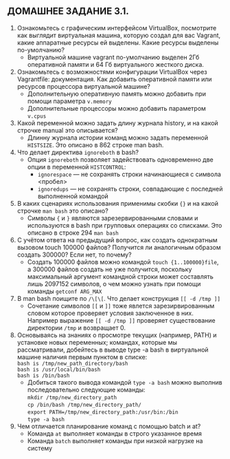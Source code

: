 ДОМАШНЕЕ ЗАДАНИЕ 3.1.
-

1. Ознакомьтесь с графическим интерфейсом VirtualBox, посмотрите как выглядит виртуальная машина, которую создал для вас Vagrant, какие аппаратные ресурсы ей выделены. Какие ресурсы выделены по-умолчанию?
    * Виртуальной машине vagrant по-умолчанию выделен 2Гб оперативной памяти и 64 Гб виртуального жесткого диска.
2. Ознакомьтесь с возможностями конфигурации VirtualBox через Vagrantfile: документация. Как добавить оперативной памяти или ресурсов процессора виртуальной машине?
    * Дополнительную оперативную память можно добавить при помощи параметра `v.memory`
    * Дополнительные процессоры можно добавить параметром `v.cpus`
3. Какой переменной можно задать длину журнала history, и на какой строчке manual это описывается?
    * Длинну журнала истории команд можно задать переменной `HISTSIZE`. Это описано в 862 строке man bash.
4. Что делает директива `ignoreboth` в bash?
    * Опция `ignoreboth` позволяет задействовать одновременно две опции в переменной `HISTCONTROL`:
      * `ignorespace` — не сохранять строки начинающиеся с символа <пробел>
      * `ignoredups` — не сохранять строки, совпадающие с последней выполненной командой
5. В каких сценариях использования применимы скобки `{}` и на какой строчке `man bash` это описано?
   * Символы `{` и `}` являются зарезервированными словами и используются в bash при групповых операциях со списками. Это описано в строке  294 `man bash`
6. С учётом ответа на предыдущий вопрос, как создать однократным вызовом touch 100000 файлов? Получится ли аналогичным образом создать 300000? Если нет, то почему?
   * Создать 100000 файлов можно командой `touch {1..100000}file`, а 300000 файлов создать не уже получится, поскольку максимальный аргумент командной строки может составлять лишь 2097152 символов, о чем можно узнать при помощи команды `getconf ARG_MAX`
7. В man bash поищите по `/\[\[`. Что делает конструкция `[[ -d /tmp ]]`
   * Сочетание символов `[[` и `]]` тоже явлется зарезирвированным словом которое проверяет условия заключенное в них. Например выражение `[[ -d /tmp ]]` проверяет существование директории `/tmp` и возвращает 0.
8. Основываясь на знаниях о просмотре текущих (например, PATH) и установке новых переменных; командах, которые мы рассматривали, добейтесь в выводе type -a bash в виртуальной машине наличия первым пунктом в списке: <br />
`bash is /tmp/new_path_directory/bash` <br />
`bash is /usr/local/bin/bash` <br /> 
`bash is /bin/bash` <br />
   * Добиться такого вывода командой `type -a bash` можно выполнив последовательно следующие команды: <br />
   `mkdir /tmp/new_directory_path` <br />
   `cp /bin/bash /tmp/new_directory_path/`<br />
   `export PATH=/tmp/new_directory_path:/usr/bin:/bin`<br />
   `type -a bash`<br />
9. Чем отличается планирование команд с помощью batch и at?
   * Команда `at` выполняет команды в строго указанное время
   * Команда `batch` выполняет команды при низкой нагрузке на систему